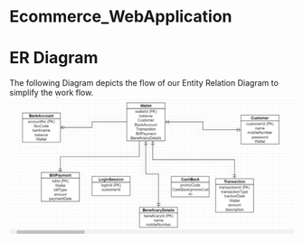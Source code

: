 # Ecommerce_WebApplication

# ER Diagram
The following Diagram depicts the flow of our Entity Relation Diagram to simplify the work flow.
![Swagger UI - Google Chrome 03-10-2022 09_20_51](https://github.com/nitish906/Payment-Wallet-Application/blob/main/PaymentApplication.jpeg)
